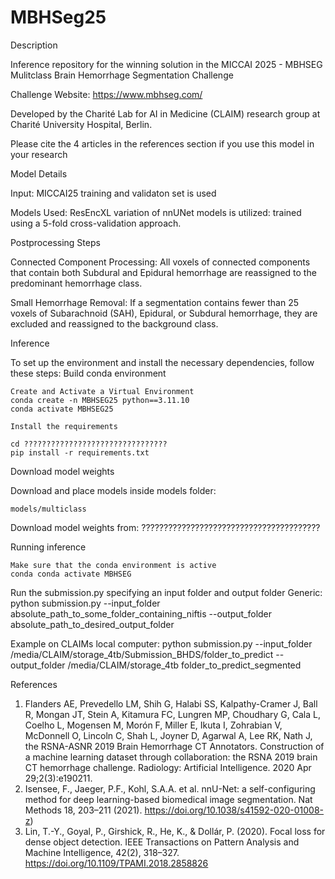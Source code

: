 # MBHSeg25
Description

Inference repository for the winning solution in the MICCAI 2025 - MBHSEG Mulitclass Brain Hemorrhage Segmentation Challenge

Challenge Website: https://www.mbhseg.com/

Developed by the Charité Lab for AI in Medicine (CLAIM) research group at Charité University Hospital, Berlin.

Please cite the 4 articles in the references section if you use this model in your research

Model Details

Input:
    MICCAI25 training and validaton set is used

Models Used:
    ResEncXL variation of nnUNet models is utilized:
    trained using a 5-fold cross-validation approach.

Postprocessing Steps

Connected Component Processing:
All voxels of connected components that contain both Subdural and Epidural hemorrhage are reassigned to the predominant hemorrhage class.

Small Hemorrhage Removal:
If a segmentation contains fewer than 25 voxels of Subarachnoid (SAH), Epidural, or Subdural hemorrhage, they are excluded and reassigned to the background class.


Inference

To set up the environment and install the necessary dependencies, follow these steps:
Build conda environment

    Create and Activate a Virtual Environment
    conda create -n MBHSEG25 python==3.11.10  
    conda activate MBHSEG25

    Install the requirements
    
    cd ????????????????????????????????
    pip install -r requirements.txt

Download model weights

Download and place models inside models folder:

    models/multiclass

Download model weights from: ????????????????????????????????????????


Running inference

    Make sure that the conda environment is active
    conda conda activate MBHSEG  


Run the submission.py specifying an input folder and output folder
Generic:
    python submission.py --input_folder absolute_path_to_some_folder_containing_niftis --output_folder absolute_path_to_desired_output_folder

Example on CLAIMs local computer:
    python submission.py --input_folder /media/CLAIM/storage_4tb/Submission_BHDS/folder_to_predict --output_folder /media/CLAIM/storage_4tb folder_to_predict_segmented

References
1. Flanders AE, Prevedello LM, Shih G, Halabi SS, Kalpathy-Cramer J, Ball R, Mongan JT, Stein A, Kitamura FC, Lungren MP, Choudhary G, Cala L, Coelho L, Mogensen M, Morón F, Miller E, Ikuta I, Zohrabian V, McDonnell O, Lincoln C, Shah L, Joyner D, Agarwal A, Lee RK, Nath J, the RSNA-ASNR 2019 Brain Hemorrhage CT Annotators. Construction of a machine learning dataset through collaboration: the RSNA 2019 brain CT hemorrhage challenge. Radiology: Artificial Intelligence. 2020 Apr 29;2(3):e190211.
2. Isensee, F., Jaeger, P.F., Kohl, S.A.A. et al. nnU-Net: a self-configuring method for deep  learning-based biomedical image segmentation. Nat Methods 18, 203–211 (2021).  https://doi.org/10.1038/s41592-020-01008-z) 
3. Lin, T.-Y., Goyal, P., Girshick, R., He, K., & Dollár, P. (2020). Focal loss for dense object detection. IEEE Transactions on Pattern Analysis and Machine Intelligence, 42(2), 318–327. https://doi.org/10.1109/TPAMI.2018.2858826
